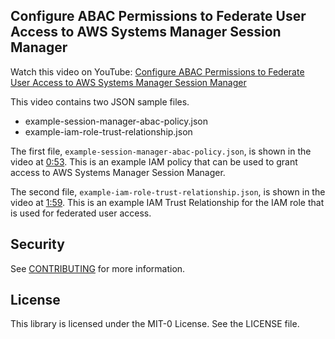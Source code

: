 ## Configure ABAC Permissions to Federate User Access to AWS Systems Manager Session Manager

Watch this video on YouTube: [Configure ABAC Permissions to Federate User Access to AWS Systems Manager Session Manager](https://www.youtube.com/watch?v=qZ27EidcdbU&list=PLhr1KZpdzukcaA06WloeNmGlnM_f1LrdP)

This video contains two JSON sample files.

* example-session-manager-abac-policy.json
* example-iam-role-trust-relationship.json

The first file, ```example-session-manager-abac-policy.json```, is shown in the video at [0:53](https://youtu.be/qZ27EidcdbU?list=PLhr1KZpdzukcaA06WloeNmGlnM_f1LrdP&t=53). This is an example IAM policy that can be used to grant access to AWS Systems Manager Session Manager.

The second file, ```example-iam-role-trust-relationship.json```, is shown in the video at [1:59](https://youtu.be/qZ27EidcdbU?list=PLhr1KZpdzukcaA06WloeNmGlnM_f1LrdP&t=119). This is an example IAM Trust Relationship for the IAM role that is used for federated user access.

## Security

See [CONTRIBUTING](CONTRIBUTING.md#security-issue-notifications) for more information.

## License

This library is licensed under the MIT-0 License. See the LICENSE file.

